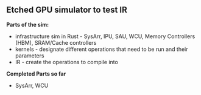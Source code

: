 ## Etched GPU simulator to test IR

**Parts of the sim:**
- infrastructure sim in Rust - SysArr, IPU, SAU, WCU, Memory Controllers (HBM), SRAM/Cache controllers
- kernels - designate different operations that need to be run and their parameters
- IR - create the operations to compile into

**Completed Parts so far**
- SysArr, WCU
